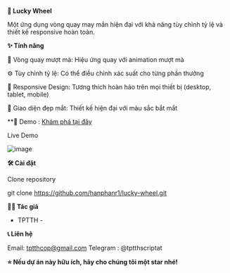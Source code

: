 **🎰 Lucky Wheel**

Một ứng dụng vòng quay may mắn hiện đại với khả năng tùy chỉnh tỷ lệ và thiết kế responsive hoàn toàn.

**✨ Tính năng**

🎯 Vòng quay mượt mà: Hiệu ứng quay với animation mượt mà

⚙️ Tùy chỉnh tỷ lệ: Có thể điều chỉnh xác suất cho từng phần thưởng

📱 Responsive Design: Tương thích hoàn hảo trên mọi thiết bị (desktop, tablet, mobile)

🎨 Giao diện đẹp mắt: Thiết kế hiện đại với màu sắc bắt mắt

**🚀 Demo : <a href = "hanphanr1.github.io/lucky-wheel/ " >Khám phá tại đây</a>

Live Demo 

![image](https://github.com/user-attachments/assets/dd654b74-c0b6-4ef4-8cc3-de6400210508)


**🛠️ Cài đặt**

Clone repository

git clone https://github.com/hanphanr1/lucky-wheel.git

**👨‍💻 Tác giả**
- TPTTH -

**📞 Liên hệ**

Email: tptthcop@gmail.com
Telegram : @tptthscriptat


**⭐ Nếu dự án này hữu ích, hãy cho chúng tôi một star nhé!**
